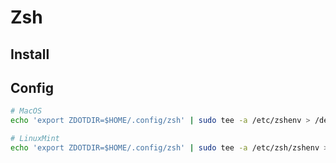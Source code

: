# Zsh

## Install

## Config

```sh
# MacOS
echo 'export ZDOTDIR=$HOME/.config/zsh' | sudo tee -a /etc/zshenv > /dev/null

# LinuxMint
echo 'export ZDOTDIR=$HOME/.config/zsh' | sudo tee -a /etc/zsh/zshenv > /dev/null
```
